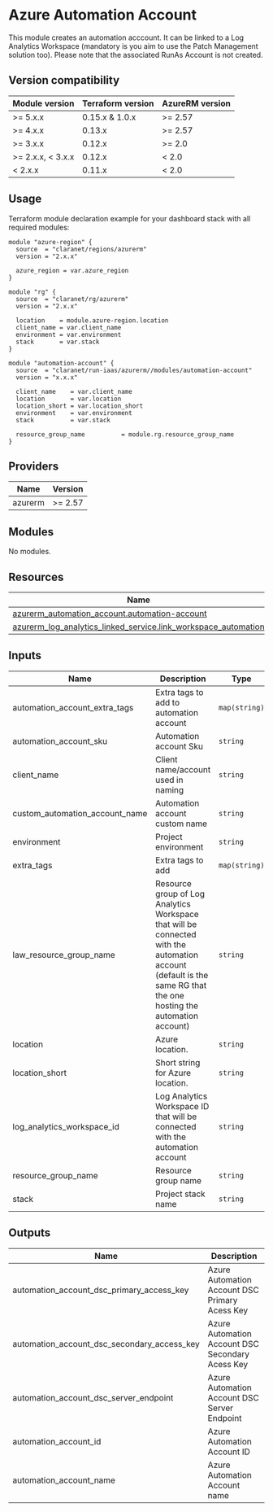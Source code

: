 # Azure Automation Account

This module creates an automation acccount.
It can be linked to a Log Analytics Workspace (mandatory is you aim to use the Patch Management solution too).
Please note that the associated RunAs Account is not created.

## Version compatibility

| Module version    | Terraform version | AzureRM version |
| ----------------- | ----------------- | --------------- |
| >= 5.x.x          | 0.15.x & 1.0.x    | >= 2.57         |
| >= 4.x.x          | 0.13.x            | >= 2.57         |
| >= 3.x.x          | 0.12.x            | >= 2.0          |
| >= 2.x.x, < 3.x.x | 0.12.x            | <  2.0          |
| <  2.x.x          | 0.11.x            | <  2.0          |

## Usage

Terraform module declaration example for your dashboard stack with all required modules:

```hcl
module "azure-region" {
  source  = "claranet/regions/azurerm"
  version = "2.x.x"

  azure_region = var.azure_region
}

module "rg" {
  source  = "claranet/rg/azurerm"
  version = "2.x.x"

  location    = module.azure-region.location
  client_name = var.client_name
  environment = var.environment
  stack       = var.stack
}

module "automation-account" {
  source  = "claranet/run-iaas/azurerm//modules/automation-account"
  version = "x.x.x"

  client_name    = var.client_name
  location       = var.location
  location_short = var.location_short
  environment    = var.environment
  stack          = var.stack

  resource_group_name          = module.rg.resource_group_name
}
```

<!-- BEGIN_TF_DOCS -->
## Providers

| Name | Version |
|------|---------|
| azurerm | >= 2.57 |

## Modules

No modules.

## Resources

| Name | Type |
|------|------|
| [azurerm_automation_account.automation-account](https://registry.terraform.io/providers/hashicorp/azurerm/latest/docs/resources/automation_account) | resource |
| [azurerm_log_analytics_linked_service.link_workspace_automation](https://registry.terraform.io/providers/hashicorp/azurerm/latest/docs/resources/log_analytics_linked_service) | resource |

## Inputs

| Name | Description | Type | Default | Required |
|------|-------------|------|---------|:--------:|
| automation\_account\_extra\_tags | Extra tags to add to automation account | `map(string)` | `{}` | no |
| automation\_account\_sku | Automation account Sku | `string` | `"Basic"` | no |
| client\_name | Client name/account used in naming | `string` | n/a | yes |
| custom\_automation\_account\_name | Automation account custom name | `string` | `""` | no |
| environment | Project environment | `string` | n/a | yes |
| extra\_tags | Extra tags to add | `map(string)` | `{}` | no |
| law\_resource\_group\_name | Resource group of Log Analytics Workspace that will be connected with the automation account (default is the same RG that the one hosting the automation account) | `string` | `""` | no |
| location | Azure location. | `string` | n/a | yes |
| location\_short | Short string for Azure location. | `string` | n/a | yes |
| log\_analytics\_workspace\_id | Log Analytics Workspace ID that will be connected with the automation account | `string` | `""` | no |
| resource\_group\_name | Resource group name | `string` | n/a | yes |
| stack | Project stack name | `string` | n/a | yes |

## Outputs

| Name | Description |
|------|-------------|
| automation\_account\_dsc\_primary\_access\_key | Azure Automation Account DSC Primary Acess Key |
| automation\_account\_dsc\_secondary\_access\_key | Azure Automation Account DSC Secondary Acess Key |
| automation\_account\_dsc\_server\_endpoint | Azure Automation Account DSC Server Endpoint |
| automation\_account\_id | Azure Automation Account ID |
| automation\_account\_name | Azure Automation Account name |
<!-- END_TF_DOCS -->